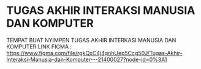 # TUGAS AKHIR INTERAKSI MANUSIA DAN KOMPUTER
TEMPAT BUAT NYIMPEN TUGAS AKHIR INTERKASI MANUSIA DAN KOMPUTER
LINK FIGMA : https://www.figma.com/file/rgkQxC4j4gnhUep5Ccg50J/Tugas-Akhir-Interaksi-Manusia-dan-Komputer---21400027?node-id=0%3A1
